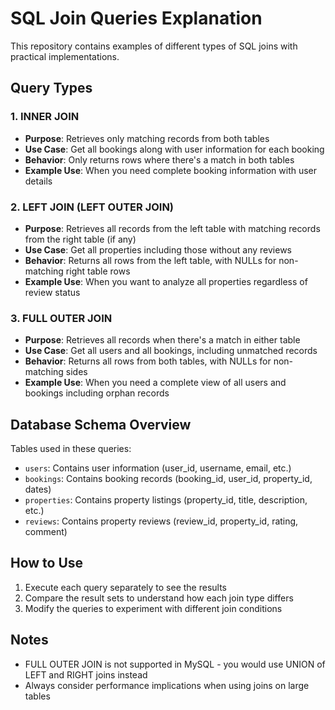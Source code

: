 # SQL Join Queries Explanation

This repository contains examples of different types of SQL joins with practical implementations.

## Query Types

### 1. INNER JOIN
- **Purpose**: Retrieves only matching records from both tables
- **Use Case**: Get all bookings along with user information for each booking
- **Behavior**: Only returns rows where there's a match in both tables
- **Example Use**: When you need complete booking information with user details

### 2. LEFT JOIN (LEFT OUTER JOIN)
- **Purpose**: Retrieves all records from the left table with matching records from the right table (if any)
- **Use Case**: Get all properties including those without any reviews
- **Behavior**: Returns all rows from the left table, with NULLs for non-matching right table rows
- **Example Use**: When you want to analyze all properties regardless of review status

### 3. FULL OUTER JOIN
- **Purpose**: Retrieves all records when there's a match in either table
- **Use Case**: Get all users and all bookings, including unmatched records
- **Behavior**: Returns all rows from both tables, with NULLs for non-matching sides
- **Example Use**: When you need a complete view of all users and bookings including orphan records

## Database Schema Overview

Tables used in these queries:
- `users`: Contains user information (user_id, username, email, etc.)
- `bookings`: Contains booking records (booking_id, user_id, property_id, dates)
- `properties`: Contains property listings (property_id, title, description, etc.)
- `reviews`: Contains property reviews (review_id, property_id, rating, comment)

## How to Use

1. Execute each query separately to see the results
2. Compare the result sets to understand how each join type differs
3. Modify the queries to experiment with different join conditions

## Notes

- FULL OUTER JOIN is not supported in MySQL - you would use UNION of LEFT and RIGHT joins instead
- Always consider performance implications when using joins on large tables